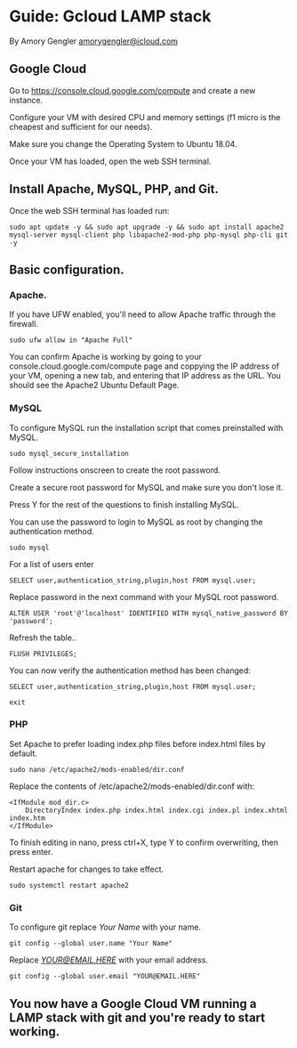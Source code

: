 # Guide: Gcloud LAMP stack



By Amory Gengler amorygengler@icloud.com


## Google Cloud

Go to https://console.cloud.google.com/compute and create a new instance.

Configure your VM with desired CPU and memory settings (f1 micro is the cheapest and sufficient for our needs).

Make sure you change the Operating System to Ubuntu 18.04.

Once your VM has loaded, open the web SSH terminal.



## Install Apache, MySQL, PHP, and Git.

Once the web SSH terminal has loaded run:

    sudo apt update -y && sudo apt upgrade -y && sudo apt install apache2 mysql-server mysql-client php libapache2-mod-php php-mysql php-cli git -y



## Basic configuration.

### Apache.

If you have UFW enabled, you'll need to allow Apache traffic through the firewall.

    sudo ufw allow in "Apache Full"

You can confirm Apache is working by going to your console.cloud.google.com/compute page and coppying the IP address of your VM, opening a new tab, and entering that IP address as the URL. You should see the Apache2 Ubuntu Default Page.



### MySQL

To configure MySQL run the installation script that comes preinstalled with MySQL.

    sudo mysql_secure_installation

Follow instructions onscreen to create the root password.

Create a secure root password for MySQL and make sure you don't lose it.

Press Y for the rest of the questions to finish installing MySQL.

You can use the password to login to MySQL as root by changing the authentication method.

    sudo mysql
    
For a list of users enter

    SELECT user,authentication_string,plugin,host FROM mysql.user;
    
Replace password in the next command with your MySQL root password.

    ALTER USER 'root'@'localhost' IDENTIFIED WITH mysql_native_password BY 'password';
    
Refresh the table..

    FLUSH PRIVILEGES;

You can now verify the authentication method has been changed:

    SELECT user,authentication_string,plugin,host FROM mysql.user;

    exit



### PHP

Set Apache to prefer loading index.php files before index.html files by default.

    sudo nano /etc/apache2/mods-enabled/dir.conf

Replace the contents of /etc/apache2/mods-enabled/dir.conf with:

    <IfModule mod_dir.c>
        DirectoryIndex index.php index.html index.cgi index.pl index.xhtml index.htm
    </IfModule>

To finish editing in nano, press ctrl+X, type Y to confirm overwriting, then press enter.

Restart apache for changes to take effect. 

    sudo systemctl restart apache2



### Git

To configure git replace *Your Name* with your name.

    git config --global user.name "Your Name"
    
Replace *YOUR@EMAIL.HERE* with your email address.

    git config --global user.email "YOUR@EMAIL.HERE"



## You now have a Google Cloud VM running a LAMP stack with git and you're ready to start working.
